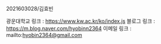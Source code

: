 2021603028/김효빈

광운대학교 링크 : https://www.kw.ac.kr/ko/index.js
블로그 링크 : https://m.blog.naver.com/hyobinn2364
이메일 링크 : mailto:hyobin2364@gmail.com


